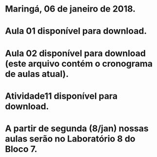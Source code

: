 # Maringá, 06 de janeiro de 2018.
# Aula 01 disponível para download.
# Aula 02 disponível para download (este arquivo contém o cronograma de aulas atual).
# Atividade11 disponível para download.
#
# A partir de segunda (8/jan) nossas aulas serão no Laboratório 8 do Bloco 7.
